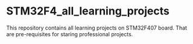 # STM32F4_all_learning_projects
This repository contains all learning projects on STM32F407 board. That are pre-requisites for staring professional projects.

